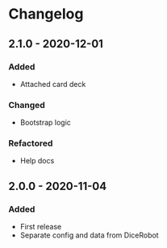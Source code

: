 # Changelog


## 2.1.0 - 2020-12-01

### Added
- Attached card deck

### Changed
- Bootstrap logic

### Refactored
- Help docs


## 2.0.0 - 2020-11-04

### Added
- First release
- Separate config and data from DiceRobot
